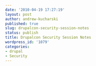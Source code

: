 ```yaml
---
date: '2010-04-19 17:27:19'
layout: post
author: andrew-kucharski
published: true
slug: drupalcon-security-session-notes
status: publish
title: Drupalcon Security Session Notes
wordpress_id: '1079'
categories:
- drupal
- Security
---
```


